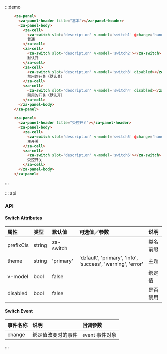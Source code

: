 <script>
export default {
  data() {
    return {
      switch1: false,
      switch2: true,
      switch3: false,
      switch4: true,
      switch5: false,
      switch6: false,
    }
  },
  methods: {
    handleChange(event){
      console.log(event);
    },
    handleChange2(){
      this.switch6 = this.switch5;
    }
  },
};
</script>


:::demo
```html
    <za-panel>
      <za-panel-header title="基本"></za-panel-header>
      <za-panel-body>
        <za-cell>
          <za-switch slot='description' v-model='switch1' @change='handleChange'></za-switch>
          普通
        </za-cell>
        <za-cell>
          <za-switch slot='description' v-model='switch2'></za-switch>
          默认开
        </za-cell>
        <za-cell>
          <za-switch slot='description' v-model='switch3' disabled></za-switch>
          禁用的开关（默认关）
        </za-cell>
        <za-cell>
          <za-switch slot='description' v-model='switch4' disabled></za-switch>
          禁用的开关（默认开）
        </za-cell>
      </za-panel-body>
    </za-panel>

    <za-panel>
      <za-panel-header title="受控开关"></za-panel-header>
      <za-panel-body>
        <za-cell>
          <za-switch slot='description' v-model='switch5' @change='handleChange2'></za-switch>
          主开关
        </za-cell>
        <za-cell>
          <za-switch slot='description' v-model='switch6'></za-switch>
          受控开关
        </za-cell>
      </za-panel-body>
    </za-panel>

```
:::


::: api
### API

#### Switch Attributes

| 属性 | 类型 | 默认值 | 可选值／参数 | 说明 |
| :--- | :--- | :--- | :--- | :--- |
| prefixCls | string | za-switch | | 类名前缀 |
| theme | string | 'primary' | 'default', 'primary', 'info', 'success', 'warning', 'error' | 主题 |
| v-model | bool | false | | 绑定值 |
| disabled | bool | false | | 是否禁用 |

#### Switch Event
| 事件名称 | 说明 | 回调参数 |
| :--- | :--- | :--- |
| change | 绑定值改变时的事件 | event 事件对象 |
:::